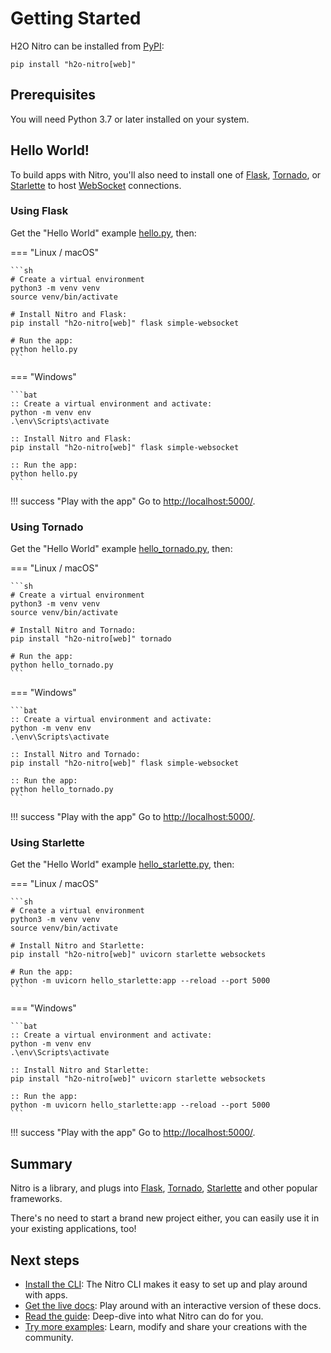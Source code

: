 # Getting Started

H2O Nitro can be installed from [PyPI](https://pypi.org/project/h2o-nitro/):

```
pip install "h2o-nitro[web]"
```

## Prerequisites

You will need Python 3.7 or later installed on your system.

## Hello World!

To build apps with Nitro, you'll also need to install one of [Flask](https://flask.palletsprojects.com/),
[Tornado](https://www.tornadoweb.org/), or [Starlette](https://www.starlette.io/)
to host [WebSocket](https://en.wikipedia.org/wiki/WebSocket) connections.

### Using Flask

Get the "Hello World" example [hello.py](https://raw.githubusercontent.com/h2oai/nitro/main/py/examples/hello.py), then:

=== "Linux / macOS"

    ```sh
    # Create a virtual environment
    python3 -m venv venv
    source venv/bin/activate

    # Install Nitro and Flask:
    pip install "h2o-nitro[web]" flask simple-websocket

    # Run the app:
    python hello.py
    ```
    

=== "Windows"

    ```bat
    :: Create a virtual environment and activate:
    python -m venv env
    .\env\Scripts\activate

    :: Install Nitro and Flask:
    pip install "h2o-nitro[web]" flask simple-websocket

    :: Run the app:
    python hello.py
    ```

!!! success "Play with the app"
    Go to [http://localhost:5000/](http://localhost:5000/).

### Using Tornado

Get the "Hello World" example [hello_tornado.py](https://raw.githubusercontent.com/h2oai/nitro/main/py/examples/hello_tornado.py), then:

=== "Linux / macOS"

    ```sh
    # Create a virtual environment
    python3 -m venv venv
    source venv/bin/activate

    # Install Nitro and Tornado:
    pip install "h2o-nitro[web]" tornado

    # Run the app:
    python hello_tornado.py
    ```


=== "Windows"

    ```bat
    :: Create a virtual environment and activate:
    python -m venv env
    .\env\Scripts\activate

    :: Install Nitro and Tornado:
    pip install "h2o-nitro[web]" flask simple-websocket

    :: Run the app:
    python hello_tornado.py
    ```

!!! success "Play with the app"
    Go to [http://localhost:5000/](http://localhost:5000/).

### Using Starlette

Get the "Hello World" example [hello_starlette.py](https://raw.githubusercontent.com/h2oai/nitro/main/py/examples/hello_starlette.py), then:

=== "Linux / macOS"

    ```sh
    # Create a virtual environment
    python3 -m venv venv
    source venv/bin/activate

    # Install Nitro and Starlette:
    pip install "h2o-nitro[web]" uvicorn starlette websockets

    # Run the app:
    python -m uvicorn hello_starlette:app --reload --port 5000
    ```


=== "Windows"

    ```bat
    :: Create a virtual environment and activate:
    python -m venv env
    .\env\Scripts\activate

    :: Install Nitro and Starlette:
    pip install "h2o-nitro[web]" uvicorn starlette websockets

    :: Run the app:
    python -m uvicorn hello_starlette:app --reload --port 5000
    ```

!!! success "Play with the app"
    Go to [http://localhost:5000/](http://localhost:5000/).

## Summary

Nitro is a library, and plugs into [Flask](https://flask.palletsprojects.com/), 
[Tornado](https://www.tornadoweb.org/), [Starlette](https://www.starlette.io/) and other popular frameworks.

There's no need to start a brand new project either, you can easily use it in your existing applications, too!

## Next steps

- [Install the CLI](cli.md): The Nitro CLI makes it easy to set up and play around with apps.
- [Get the live docs](live-docs.md): Play around with an interactive version of these docs.
- [Read the guide](basics.md): Deep-dive into what Nitro can do for you.
- [Try more examples](examples.md): Learn, modify and share your creations with the community.

